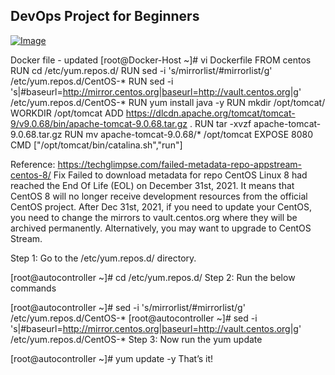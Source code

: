 ## DevOps Project for Beginners   

[![Image](https://github.com/yankils/Simple-DevOps-Project/blob/master/Devops_course.PNG "DevOps Project - CI/CD with Jenkins Ansible Docker Kubernetes ")](https://www.udemy.com/course/valaxy-devops/?referralCode=8147A5CF4C8C7D9E253F)

Docker file - updated
[root@Docker-Host ~]# vi Dockerfile
FROM centos
RUN cd /etc/yum.repos.d/
RUN sed -i 's/mirrorlist/#mirrorlist/g' /etc/yum.repos.d/CentOS-*
RUN sed -i 's|#baseurl=http://mirror.centos.org|baseurl=http://vault.centos.org|g' /etc/yum.repos.d/CentOS-*
RUN yum install java -y
RUN mkdir /opt/tomcat/
WORKDIR /opt/tomcat
ADD https://dlcdn.apache.org/tomcat/tomcat-9/v9.0.68/bin/apache-tomcat-9.0.68.tar.gz .
RUN tar -xvzf apache-tomcat-9.0.68.tar.gz
RUN mv apache-tomcat-9.0.68/* /opt/tomcat
EXPOSE 8080
CMD ["/opt/tomcat/bin/catalina.sh","run"]


Reference: 
https://techglimpse.com/failed-metadata-repo-appstream-centos-8/
Fix Failed to download metadata for repo
CentOS Linux 8 had reached the End Of Life (EOL) on December 31st, 2021. It means that CentOS 8 will no longer receive development resources from the official CentOS project. After Dec 31st, 2021, if you need to update your CentOS, you need to change the mirrors to vault.centos.org where they will be archived permanently. Alternatively, you may want to upgrade to CentOS Stream.

Step 1: Go to the /etc/yum.repos.d/ directory.

[root@autocontroller ~]# cd /etc/yum.repos.d/
Step 2: Run the below commands

[root@autocontroller ~]# sed -i 's/mirrorlist/#mirrorlist/g' /etc/yum.repos.d/CentOS-*
[root@autocontroller ~]# sed -i 's|#baseurl=http://mirror.centos.org|baseurl=http://vault.centos.org|g' /etc/yum.repos.d/CentOS-*
Step 3: Now run the yum update

[root@autocontroller ~]# yum update -y
That’s it!
